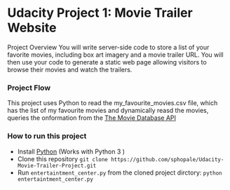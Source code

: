 Udacity Project 1: 
Movie Trailer Website
=====================

Project Overview
You will write server-side code to store a list of your favorite movies, including box art imagery and a movie trailer URL. You will then use your code to generate a static web page allowing visitors to browse their movies and watch the trailers.


### Project Flow
This project uses Python to read the my_favourite_movies.csv file, which has the list of my favourite movies and dynamically reasd the movies, queries the onformation from the  [The Movie Database API](https://www.themoviedb.org/documentation/api?language=en)

### How to run this project
 * Install [Python](https://www.python.org/) (Works with Python 3 )
 * Clone this repository `git clone https://github.com/sphopale/Udacity-Movie-Trailer-Project.git`
 * Run `entertaintment_center.py` from the cloned project dirctory: `python entertaintment_center.py`

